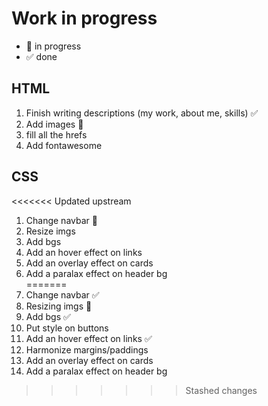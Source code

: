 # Work in progress

- 🚀  in progress
- ✅  done  

## HTML  

1. Finish writing descriptions (my work, about me, skills) ✅  
2. Add images 🚀
3. fill all the hrefs
4. Add fontawesome

## CSS  

<<<<<<< Updated upstream
1. Change navbar 🚀  
2. Resize imgs  
3. Add bgs
4. Add an hover effect on links
5. Add an overlay effect on cards  
6. Add a paralax effect on header bg  
=======
1. Change navbar ✅  
2. Resizing imgs  🚀
3. Add bgs ✅
4. Put style on buttons
5. Add an hover effect on links ✅
6. Harmonize margins/paddings
7. Add an overlay effect on cards  
8. Add a paralax effect on header bg  
>>>>>>> Stashed changes
